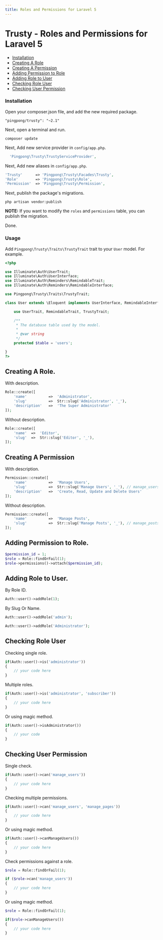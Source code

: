 ```yaml
---
title: Roles and Permissions for Laravel 5
---
```


# Trusty - Roles and Permissions for Laravel 5

- [Installation](#installation)
- [Creating A Role](#creating-a-role)
- [Creating A Permission](#creating-a-permission)
- [Adding Permission to Role](#adding-permission-to-role)
- [Adding Role to User](#adding-role-to-user)
- [Checking Role User](#checking-role-user)
- [Checking User Permission](#checking-user-permission)

<a name="installation"></a>

### Installation

Open your composer.json file, and add the new required package.

```
"pingpong/trusty": "~2.1"
```

Next, open a terminal and run.

```
composer update
```

Next, Add new service provider in `config/app.php`.

```php
  'Pingpong\Trusty\TrustyServiceProvider',
```

Next, Add new aliases in `config/app.php`.

```php
'Trusty'      => 'Pingpong\Trusty\Facades\Trusty',
'Role'		  => 'Pingpong\Trusty\Role',
'Permission'  => 'Pingpong\Trusty\Permission',
```

Next, publish the package's migrations.

```
php artisan vendor:publish
```

**NOTE:** If you want to modify the `roles` and `permissions` table, you can publish the migration.

Done.

### Usage

Add `Pingpong\Trusty\Traits\TrustyTrait` trait to your `User` model. For example.

```php
<?php

use Illuminate\Auth\UserTrait;
use Illuminate\Auth\UserInterface;
use Illuminate\Auth\Reminders\RemindableTrait;
use Illuminate\Auth\Reminders\RemindableInterface;

use Pingpong\Trusty\Traits\TrustyTrait;

class User extends \Eloquent implements UserInterface, RemindableInterface {

	use UserTrait, RemindableTrait, TrustyTrait;

	/**
	 * The database table used by the model.
	 *
	 * @var string
	 */
	protected $table = 'users';

}
?>
```

<a name="creating-a-role"></a>

## Creating A Role.

With description.

```php
Role::create([
	'name'			=>	'Administrator',
	'slug'			=>	Str::slug('Administrator', '_'),
	'description'	=>	'The Super Administrator'
]);
```

Without description.

```php
Role::create([
	'name'	=>	'Editor',
	'slug'	=>	Str::slug('Editor', '_'),
]);
```

<a name="creating-a-role"></a>

## Creating A Permission

With description.

```php
Permission::create([
	'name'			=>	'Manage Users',
 	'slug'			=>	Str::slug('Manage Users', '_'), // manage_users
 	'description'	=>	'Create, Read, Update and Delete Users'
]);
```

Without description.

```php
Permission::create([
	'name'			=>	'Manage Posts',
 	'slug'			=>	Str::slug('Manage Posts', '_'), // manage_posts
]);
```

<a name="adding-permission-to-role"></a>

## Adding Permission to Role.

```php
$permission_id = 1;
$role = Role::findOrFail(1);
$role->permissions()->attach($permission_id);
```

<a name="adding-role-to-user"></a>

## Adding Role to User.

By Role ID.

```php
Auth::user()->addRole(1);
```

By Slug Or Name.

```php
Auth::user()->addRole('admin');

Auth::user()->addRole('Administrator');
```

<a name="checking-role-user"></a>

## Checking Role User

Checking single role.

```php
if(Auth::user()->is('administrator'))
{
	// your code here
}
```

Multiple roles.

```php
if(Auth::user()->is('administrator', 'subscriber'))
{
	// your code here
}
```

Or using magic method.

```php
if(Auth::user()->isAdministrator())
{
	// your code
}
```

<a name="checking-user-permission"></a>

## Checking User Permission

Single check.

```php
if(Auth::user()->can('manage_users'))
{
	// your code here
}
```

Checking multiple permissions.

```php
if(Auth::user()->can('manage_users', 'manage_pages'))
{
	// your code here
}
```

Or using magic method.

```php
if(Auth::user()->canManageUsers())
{
	// your code here
}
```

Check permissions against a role.

```php
$role = Role::findOrFail(1);

if ($role->can('manage_users'))
{
	// your code here
}
```

Or using magic method.

```php
$role = Role::findOrFail(1);

if($role->canManageUsers())
{
	// your code here
}
```
